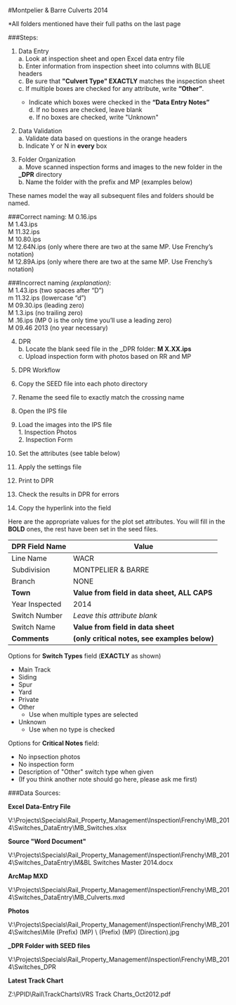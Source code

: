 #Montpelier & Barre Culverts 2014

*All folders mentioned have their full paths on the last page

###Steps:

1. Data Entry  
  a.  Look at inspection sheet and open Excel data entry file  
  b.	Enter information from inspection sheet into columns with BLUE headers  
  c.  Be sure that **"Culvert Type" EXACTLY** matches the inspection sheet
    c.	If multiple boxes are checked for any attribute, write **“Other”**. 
      - Indicate which boxes were checked in the **“Data Entry Notes”**  
    d.	If no boxes are checked, leave blank  
    e. If no boxes are checked, write "Unknown"

2. Data Validation  
  a. Validate data based on questions in the orange headers  
  b. Indicate Y or N in **every** box  
3. Folder Organization  
  a. Move scanned inspection forms and images to the new folder in the **_DPR** directory  
  b. Name the folder with the prefix and MP (examples below)

These names model the way all subsequent files and folders should be named.

###Correct naming:
  M 0.16.ips  
  M 1.43.ips  
  M 11.32.ips  
  M 10.80.ips  
  M 12.64N.ips (only where there are two at the same MP. Use Frenchy’s notation)  
  M 12.89A.ips (only where there are two at the same MP. Use Frenchy’s notation)  

###Incorrect naming *(explanation)*:  
  M  1.43.ips (two spaces after “D”)  
  m 11.32.ips (lowercase “d”)  
  M 09.30.ips (leading zero)  
  M 1.3.ips (no trailing zero)  
  M .16.ips (MP 0 is the only time you’ll use a leading zero)   
  M 09.46 2013 (no year necessary)  

  
4. DPR  
  b.	Locate the blank seed file in the _DPR folder: **M X.XX.ips**  
  c.  Upload inspection form with photos based on RR and MP

5. DPR Workflow
  1.	Copy the SEED file into each photo directory  
  2.	Rename the seed file to exactly match the crossing name  
  3.	Open the IPS file  
  4.	Load the images into the IPS file  
    1.	Inspection Photos  
    2.	Inspection Form  
  5.	Set the attributes (see table below)  
  6.	Apply the settings file  
  7.	Print to DPR  
  8.	Check the results in DPR for errors  
  9.	Copy the hyperlink into the <DPR Hyperlink> field  

Here are the appropriate values for the plot set attributes. You will fill in the **BOLD** ones, the rest have been set in the seed files.

| DPR Field Name |                        Value                        |
| -------------- | --------------------------------------------------- |
| Line Name      | WACR                                                |
| Subdivision    | MONTPELIER & BARRE                                  |
| Branch         | NONE                                                |
| **Town**       | **Value from <Town> field in data sheet, ALL CAPS** |
| Year Inspected | 2014                                                |
| Switch Number  | _Leave this attribute blank_                        |
| Switch Name    | **Value from <Switch Name> field in data sheet**   |
| **Comments**   | **(only critical notes, see examples below)**       |

Options for **Switch Types** field (**EXACTLY** as shown)  
- Main Track
- Siding
- Spur
- Yard
- Private
- Other
  - Use when multiple types are selected
- Unknown
  - Use when no type is checked

Options for **Critical Notes** field:  
- No inpsection photos  
- No inspection form  
- Description of "Other" switch type when given
- (If you think another note should go here, please ask me first)  
 

###Data Sources:

**Excel Data-Entry File**  
  
V:\Projects\Specials\Rail_Property_Management\Inspection\Frenchy\MB_2014\Switches\_DataEntry\MB_Switches.xlsx  

**Source "Word Document"**  
  
V:\Projects\Specials\Rail_Property_Management\Inspection\Frenchy\MB_2014\Switches\_DataEntry\M&BL Switches Master 2014.docx
  
**ArcMap MXD**  

V:\Projects\Specials\Rail_Property_Management\Inspection\Frenchy\MB_2014\Switches\_DataEntry\MB_Culverts.mxd

**Photos**  
  
V:\Projects\Specials\Rail_Property_Management\Inspection\Frenchy\MB_2014\Switches\Mile (Prefix) (MP) \ (Prefix) (MP) (Direction).jpg

**_DPR Folder with SEED files**

V:\Projects\Specials\Rail_Property_Management\Inspection\Frenchy\MB_2014\Switches\_DPR

**Latest Track Chart**

Z:\PPID\Rail\TrackCharts\VRS Track Charts_Oct2012.pdf
